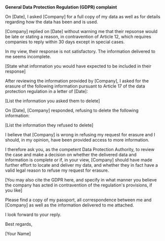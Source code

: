 **General Data Protection Regulation (GDPR) complaint**

On [Date], I asked [Company] for a full copy of my data as well as for details regarding how the data has been and is used.

[Company] replied on [Date] without warning me that their repsonse would be late or stating a reason, in contravention of Article 12, which requires companies to reply within 30 days except in special cases.

In my view, their response is not satisfactory. The information delivered to me seems incomplete. 

[State what information you would have expected to be included in their response]

After reviewing the information provided by [Company], I asked for the erasure of the following information pursuant to Article 17 of the data protection regulation in a letter of [Date]:

[List the information you asked them to delete]

On [Date], [Company] responded, refusing to delete the following information:

[List the information they refused to delete]

I believe that [Company] is wrong in refusing my request for erasure and I should, in my opinion, have been provided access to more information.

I therefore ask you, as the competent Data Protection Authority, to review the case and make a decision on whether the delivered data and information is complete or if, in your view, [Company] should have made further effort to locate and deliver my data, and whether they in fact have a valid legal reason to refuse my request for erasure.

[You may also cite the GDPR here, and specify in what manner you believe the company has acted in contravention of the regulation's provisions, if you like]

Please find a copy of my passport, all correspondence between me and [Company] as well as the information delivered to me attached.

I look forward to your reply.

Best regards,

[Your Name]
